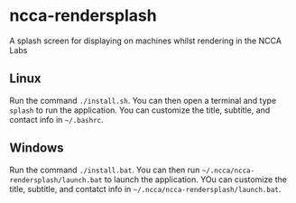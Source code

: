 # ncca-rendersplash
A splash screen for displaying on machines whilst rendering in the NCCA Labs 

## Linux
Run the command `./install.sh`. You can then open a terminal and type `splash` to run the application.
You can customize the title, subtitle, and contact info in `~/.bashrc`.

## Windows
Run the command `./install.bat`. You can then run `~/.ncca/ncca-rendersplash/launch.bat` to launch the application.
YOu can customize the title, subtitle, and contatct info in `~/.ncca/ncca-rendersplash/launch.bat`.